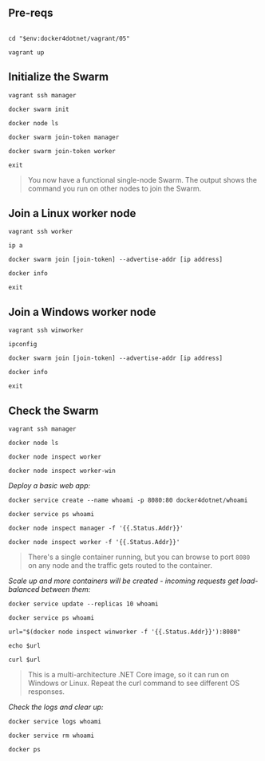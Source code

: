 

## Pre-reqs

```

cd "$env:docker4dotnet/vagrant/05"

vagrant up
```

## Initialize the Swarm

```
vagrant ssh manager

docker swarm init

docker node ls

docker swarm join-token manager

docker swarm join-token worker

exit
```

> You now have a functional single-node Swarm. The output shows the command you run on other nodes to join the Swarm. 

## Join a Linux worker node

```
vagrant ssh worker

ip a

docker swarm join [join-token] --advertise-addr [ip address]

docker info

exit
```

## Join a Windows worker node

```
vagrant ssh winworker

ipconfig

docker swarm join [join-token] --advertise-addr [ip address]

docker info

exit
```

## Check the Swarm


```
vagrant ssh manager

docker node ls

docker node inspect worker

docker node inspect worker-win
```

_Deploy a basic web app:_

```
docker service create --name whoami -p 8080:80 docker4dotnet/whoami

docker service ps whoami

docker node inspect manager -f '{{.Status.Addr}}'

docker node inspect worker -f '{{.Status.Addr}}'
```


> There's a single container running, but you can browse to port `8080` on any node and the traffic gets routed to the container.

_Scale up and more containers will be created - incoming requests get load-balanced between them:_

```
docker service update --replicas 10 whoami

docker service ps whoami

url="$(docker node inspect winworker -f '{{.Status.Addr}}'):8080"

echo $url

curl $url
```

> This is a multi-architecture .NET Core image, so it can run on Windows or Linux. Repeat the curl command to see different OS responses.

_Check the logs and clear up:_

```
docker service logs whoami

docker service rm whoami

docker ps
```

